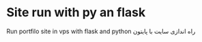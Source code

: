# Site run with py an flask
Run portfilo site in vps with flask and python 
راه اندازی سایت با پایتون
